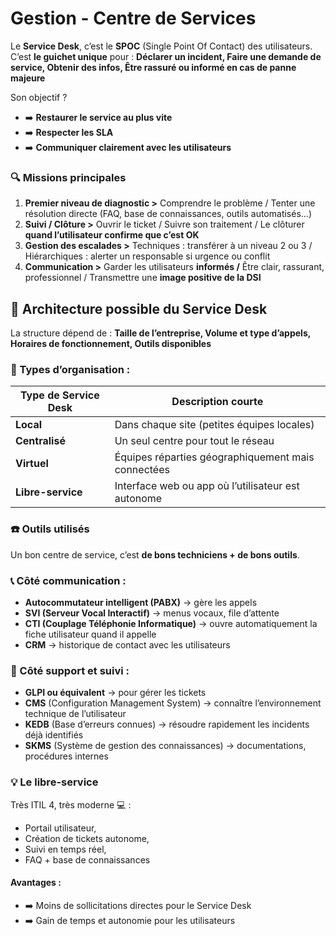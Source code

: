 # Gestion - Centre de Services

Le **Service Desk**, c’est le **SPOC** (Single Point Of Contact) des utilisateurs. C’est **le guichet unique** pour : **Déclarer un incident, Faire une demande de service, Obtenir des infos, Être rassuré ou informé en cas de panne majeure**

Son objectif ? 
- ➡️ **Restaurer le service au plus vite**
- ➡️ **Respecter les SLA**
- ➡️ **Communiquer clairement avec les utilisateurs**



### **🔍 Missions principales**

1.  **Premier niveau de diagnostic >** Comprendre le problème / Tenter une résolution directe (FAQ, base de connaissances, outils automatisés…)
2.  **Suivi / Clôture >** Ouvrir le ticket / Suivre son traitement / Le clôturer **quand l’utilisateur confirme que c’est OK**
3.  **Gestion des escalades >** Techniques : transférer à un niveau 2 ou 3 / Hiérarchiques : alerter un responsable si urgence ou conflit
4.  **Communication >** Garder les utilisateurs **informés /** Être clair, rassurant, professionnel / Transmettre une **image positive de la DSI**



## **🧱 Architecture possible du Service Desk**

La structure dépend de : **Taille de l’entreprise, Volume et type d’appels, Horaires de fonctionnement, Outils disponibles**

### **📌 Types d’organisation :**

| **Type de Service Desk** | **Description courte** |
|----|----|
| **Local** | Dans chaque site (petites équipes locales) |
| **Centralisé** | Un seul centre pour tout le réseau |
| **Virtuel** | Équipes réparties géographiquement mais connectées |
| **Libre-service** | Interface web ou app où l’utilisateur est autonome |



### **☎️ Outils utilisés**

Un bon centre de service, c’est **de bons techniciens + de bons outils**.

### **📞 Côté communication :**

- **Autocommutateur intelligent (PABX)** → gère les appels
- **SVI (Serveur Vocal Interactif)** → menus vocaux, file d’attente
- **CTI (Couplage Téléphonie Informatique)** → ouvre automatiquement la fiche utilisateur quand il appelle
- **CRM** → historique de contact avec les utilisateurs

### **🧠 Côté support et suivi :**

- **GLPI ou équivalent** → pour gérer les tickets
- **CMS** (Configuration Management System) → connaître l’environnement technique de l’utilisateur
- **KEDB** (Base d’erreurs connues) → résoudre rapidement les incidents déjà identifiés
- **SKMS** (Système de gestion des connaissances) → documentations, procédures internes



### **💡 Le libre-service**

Très ITIL 4, très moderne 💻 : 
- Portail utilisateur,
- Création de tickets autonome,
- Suivi en temps réel,
- FAQ + base de connaissances

#### Avantages : 
- ➡️ Moins de sollicitations directes pour le Service Desk 
- ➡️ Gain de temps et autonomie pour les utilisateurs

